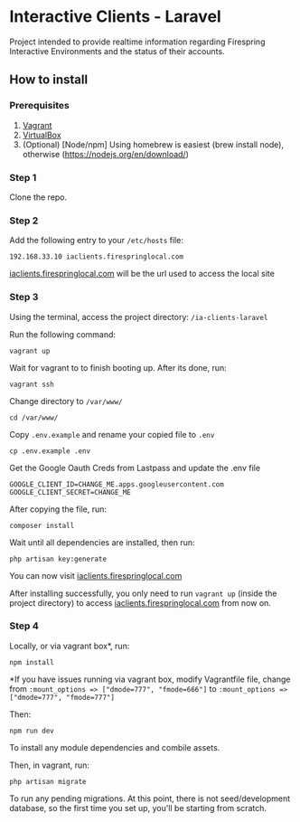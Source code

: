 # Interactive Clients - Laravel
Project intended to provide realtime information regarding Firespring Interactive Environments and the status of their accounts.

## How to install

### Prerequisites

1. [Vagrant](https://www.vagrantup.com/downloads.html)
2. [VirtualBox](https://www.virtualbox.org/wiki/Downloads)
3. (Optional) [Node/npm] Using homebrew is easiest (brew install node), otherwise (https://nodejs.org/en/download/)



### Step 1

Clone the repo.


### Step 2

Add the following entry to your `/etc/hosts` file:

`192.168.33.10 iaclients.firespringlocal.com`

[iaclients.firespringlocal.com](http://iaclients.firespringlocal.com/) will be the url used to access the local site



### Step 3

Using the terminal, access the project directory: `/ia-clients-laravel`


Run the following command:

    vagrant up


Wait for vagrant to to finish booting up. After its done, run:

    vagrant ssh


Change directory to `/var/www/`

    cd /var/www/


Copy `.env.example` and rename your copied file to `.env`

    cp .env.example .env
    
Get the Google Oauth Creds from Lastpass and update the .env file
  
    GOOGLE_CLIENT_ID=CHANGE_ME.apps.googleusercontent.com
    GOOGLE_CLIENT_SECRET=CHANGE_ME


After copying the file, run:

    composer install
 

Wait until all dependencies are installed, then run:

    php artisan key:generate



You can now visit [iaclients.firespringlocal.com](http://iaclients.firespringlocal.com/)

After installing successfully, you only need to run `vagrant up` (inside the project directory) to access [iaclients.firespringlocal.com](http://iaclients.firespringlocal.com/) from now on.

### Step 4

Locally, or via vagrant box*, run:
    
    npm install
    
*If you have issues running via vagrant box, modify Vagrantfile file, change from `:mount_options => ["dmode=777", "fmode=666"]` to `:mount_options => ["dmode=777", "fmode=777"]`
    
Then:

    npm run dev
    
To install any module dependencies and combile assets.

Then, in vagrant, run:

    php artisan migrate
    
To run any pending migrations. At this point, there is not seed/development database, so the first time you set up, you'll be starting from scratch.

